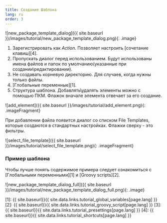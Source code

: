 ```yaml
---
title: Создание Шаблона
lang: ru
order: 3
---
```


![new_package_template_dialog]({{ site.baseurl }}/images/tutorial/new_package_template_dialog.png){: .image}

1. Зарегистрировать как *Action*. Позволяет настроить [сочетание клавиш][4].
2. Пропускать диалог перед использованием. Будут использованы имена файлов и папок по умолчанию(указанные при создании\редактировании).
3. Не создавать корневую директорию. Для случаев, когда нужны только файлы.
4. [Глобальные переменные][1].
5. Структура шаблона. Добавлять\удалять элементы можно с помощью ПКМ. Флажок вначале элемента отвечает за его создание.

![add_element]({{ site.baseurl }}/images/tutorial/add_element.png){: .imageFragment}

При добавлении файла появится диалог со списком File Templates, которые создаются в стандартных настройках. Флажки сверху - это фильтры.

![select_file_template]({{ site.baseurl }}/images/tutorial/select_file_template.png){: .imageFragment}

### Пример шаблона
Чтобы лучше понять содержимое примера следует ознакомиться с [Глобальными переменными][1] и [Groovy scripts][2].

![new_package_template_dialog_full]({{ site.baseurl }}/images/tutorial/new_package_template_dialog_full.png){: .image}


[1]: {{ site.baseurl}}{{ site.data.links.tutorial_global_variables[page.lang] }}
[2]: {{ site.baseurl}}{{ site.data.links.tutorial_groovy_script[page.lang] }}
[3]: {{ site.baseurl}}{{ site.data.links.tutorial_presettings[page.lang] }}
[4]: {{ site.baseurl}}{{ site.data.links.tutorial_shortcuts[page.lang] }}